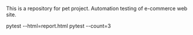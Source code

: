 This is a repository for pet project. Automation testing of e-commerce web site.

pytest --html=report.html
pytest --count=3

